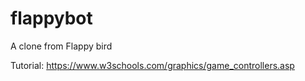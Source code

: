 # flappybot 
A clone from Flappy bird

Tutorial: https://www.w3schools.com/graphics/game_controllers.asp
